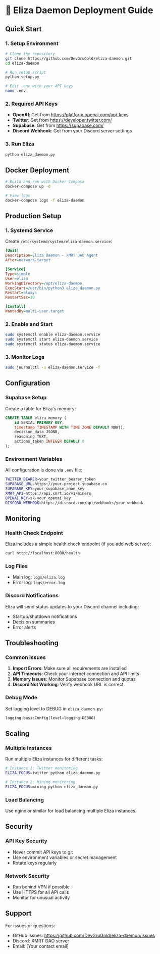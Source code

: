 # 🚀 Eliza Daemon Deployment Guide

## Quick Start

### 1. Setup Environment
```bash
# Clone the repository
git clone https://github.com/DevGruGold/eliza-daemon.git
cd eliza-daemon

# Run setup script
python setup.py

# Edit .env with your API keys
nano .env
```

### 2. Required API Keys
- **OpenAI**: Get from https://platform.openai.com/api-keys
- **Twitter**: Get from https://developer.twitter.com/
- **Supabase**: Get from https://supabase.com/
- **Discord Webhook**: Get from your Discord server settings

### 3. Run Eliza
```bash
python eliza_daemon.py
```

## Docker Deployment

```bash
# Build and run with Docker Compose
docker-compose up -d

# View logs
docker-compose logs -f eliza-daemon
```

## Production Setup

### 1. Systemd Service
Create `/etc/systemd/system/eliza-daemon.service`:

```ini
[Unit]
Description=Eliza Daemon - XMRT DAO Agent
After=network.target

[Service]
Type=simple
User=eliza
WorkingDirectory=/opt/eliza-daemon
ExecStart=/usr/bin/python3 eliza_daemon.py
Restart=always
RestartSec=10

[Install]
WantedBy=multi-user.target
```

### 2. Enable and Start
```bash
sudo systemctl enable eliza-daemon.service
sudo systemctl start eliza-daemon.service
sudo systemctl status eliza-daemon.service
```

### 3. Monitor Logs
```bash
sudo journalctl -u eliza-daemon.service -f
```

## Configuration

### Supabase Setup
Create a table for Eliza's memory:

```sql
CREATE TABLE eliza_memory (
    id SERIAL PRIMARY KEY,
    timestamp TIMESTAMP WITH TIME ZONE DEFAULT NOW(),
    decision_data JSONB,
    reasoning TEXT,
    actions_taken INTEGER DEFAULT 0
);
```

### Environment Variables
All configuration is done via `.env` file:

```bash
TWITTER_BEARER=your_twitter_bearer_token
SUPABASE_URL=https://your-project.supabase.co
SUPABASE_KEY=your_supabase_anon_key
XMRT_API=https://api.xmrt.io/v1/miners
OPENAI_KEY=sk-your_openai_key
DISCORD_WEBHOOK=https://discord.com/api/webhooks/your_webhook
```

## Monitoring

### Health Check Endpoint
Eliza includes a simple health check endpoint (if you add web server):

```bash
curl http://localhost:8080/health
```

### Log Files
- Main log: `logs/eliza.log`
- Error log: `logs/error.log`

### Discord Notifications
Eliza will send status updates to your Discord channel including:
- Startup/shutdown notifications
- Decision summaries
- Error alerts

## Troubleshooting

### Common Issues

1. **Import Errors**: Make sure all requirements are installed
2. **API Timeouts**: Check your internet connection and API limits
3. **Memory Issues**: Monitor Supabase connection and quotas
4. **Discord Not Working**: Verify webhook URL is correct

### Debug Mode
Set logging level to DEBUG in `eliza_daemon.py`:

```python
logging.basicConfig(level=logging.DEBUG)
```

## Scaling

### Multiple Instances
Run multiple Eliza instances for different tasks:

```bash
# Instance 1: Twitter monitoring
ELIZA_FOCUS=twitter python eliza_daemon.py

# Instance 2: Mining monitoring  
ELIZA_FOCUS=mining python eliza_daemon.py
```

### Load Balancing
Use nginx or similar for load balancing multiple Eliza instances.

## Security

### API Key Security
- Never commit API keys to git
- Use environment variables or secret management
- Rotate keys regularly

### Network Security  
- Run behind VPN if possible
- Use HTTPS for all API calls
- Monitor for unusual activity

## Support

For issues or questions:
- GitHub Issues: https://github.com/DevGruGold/eliza-daemon/issues
- Discord: XMRT DAO server
- Email: [Your contact email]
